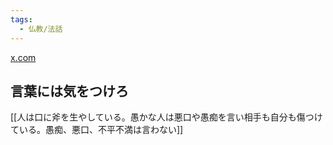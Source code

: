 ```yaml
---
tags:
  - 仏教/法話
---
```

[x.com](https://x.com/phrayuki/status/1171943652190388224)

## 言葉には気をつけろ

[[人は口に斧を生やしている。愚かな人は悪口や愚痴を言い相手も自分も傷つけている。愚痴、悪口、不平不満は言わない]] 

